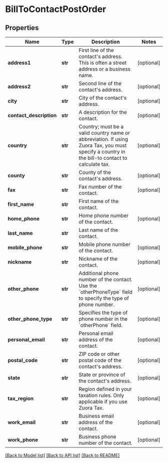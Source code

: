 # BillToContactPostOrder

## Properties
Name | Type | Description | Notes
------------ | ------------- | ------------- | -------------
**address1** | **str** | First line of the contact&#39;s address. This is often a street address or a business name.  | [optional] 
**address2** | **str** | Second line of the contact&#39;s address.  | [optional] 
**city** | **str** | City of the contact&#39;s address.  | [optional] 
**contact_description** | **str** | A description for the contact.  | [optional] 
**country** | **str** | Country; must be a valid country name or abbreviation. If using Zuora Tax, you must specify a country in the bill-to contact to calculate tax.  | [optional] 
**county** | **str** | County of the contact&#39;s address.  | [optional] 
**fax** | **str** | Fax number of the contact.  | [optional] 
**first_name** | **str** | First name of the contact.  | 
**home_phone** | **str** | Home phone number of the contact.  | [optional] 
**last_name** | **str** | Last name of the contact.  | 
**mobile_phone** | **str** | Mobile phone number of the contact.  | [optional] 
**nickname** | **str** | Nickname of the contact.  | [optional] 
**other_phone** | **str** | Additional phone number of the contact. Use the &#x60;otherPhoneType&#x60; field to specify the type of phone number.  | [optional] 
**other_phone_type** | **str** | Specifies the type of phone number in the &#x60;otherPhone&#x60; field.  | [optional] 
**personal_email** | **str** | Personal email address of the contact.  | [optional] 
**postal_code** | **str** | ZIP code or other postal code of the contact&#39;s address.  | [optional] 
**state** | **str** | State or province of the contact&#39;s address.  | [optional] 
**tax_region** | **str** | Region defined in your taxation rules. Only applicable if you use Zuora Tax.  | [optional] 
**work_email** | **str** | Business email address of the contact.  | [optional] 
**work_phone** | **str** | Business phone number of the contact.  | [optional] 

[[Back to Model list]](../README.md#documentation-for-models) [[Back to API list]](../README.md#documentation-for-api-endpoints) [[Back to README]](../README.md)


